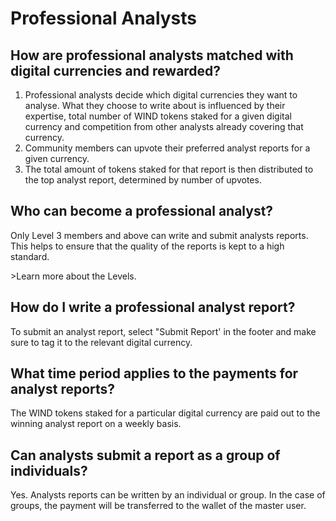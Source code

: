 # Professional Analysts

## How are professional analysts matched with digital currencies and rewarded? 

1. Professional analysts decide which digital currencies they want to analyse. What they choose to write about is influenced by their expertise, total number of WIND tokens staked for a given digital currency and competition from other analysts already covering that currency. 
2. Community members can upvote their preferred analyst reports for a given currency. 
3. The total amount of tokens staked for that report is then distributed  to the top analyst report, determined by number of upvotes.

## Who can become a professional analyst? 

Only Level 3 members and above can write and submit analysts reports. This helps to ensure that the quality of the reports is kept to a high standard. 

&gt;Learn more about the Levels. 

## How do I write a professional analyst report? 

To submit an analyst report, select "Submit Report' in the footer and make sure to tag it to the relevant digital currency. 

## What time period applies to the payments for analyst reports? 

The WIND tokens staked for a particular digital currency are paid out to the winning analyst report on a weekly basis. 

## Can analysts submit a report as a group of individuals? 

Yes. Analysts reports can be written by an individual or group. In the case of groups, the payment will be transferred to the wallet of the master user. 



